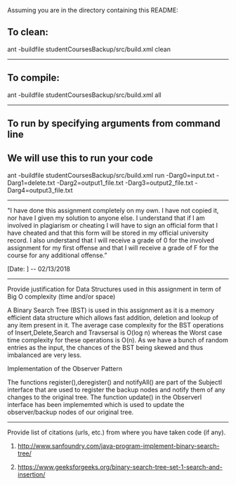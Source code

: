 Assuming you are in the directory containing this README:

## To clean:
ant -buildfile studentCoursesBackup/src/build.xml clean

-----------------------------------------------------------------------
## To compile: 
ant -buildfile studentCoursesBackup/src/build.xml all

-----------------------------------------------------------------------
## To run by specifying arguments from command line 
## We will use this to run your code
ant -buildfile studentCoursesBackup/src/build.xml run -Darg0=input.txt -Darg1=delete.txt -Darg2=output1_file.txt -Darg3=output2_file.txt -Darg4=output3_file.txt

-----------------------------------------------------------------------


"I have done this assignment completely on my own. I have not copied
it, nor have I given my solution to anyone else. I understand that if
I am involved in plagiarism or cheating I will have to sign an
official form that I have cheated and that this form will be stored in
my official university record. I also understand that I will receive a
grade of 0 for the involved assignment for my first offense and that I
will receive a grade of F for the course for any additional
offense.”

[Date: ] -- 02/13/2018

-----------------------------------------------------------------------

Provide justification for Data Structures used in this assignment in
term of Big O complexity (time and/or space)

A Binary Search Tree (BST) is used in this assignment as it is a memory efficient data structure which allows fast addition, deletion and lookup of any item present in it. The average case complexity for the BST operations of Insert,Delete,Search and Travsersal is O(log n) whereas the Worst case time complexity for these operations is O(n). As we have a bunch of random entries as the input, the chances of the BST being skewed and thus imbalanced are very less.

Implementation of the Observer Pattern

The functions register(),deregister() and notifyAll() are part of the SubjectI interface that are used to register the backup nodes and notify them of any changes to the original tree.
The function update() in the ObserverI interface has been implememted which is used to update the observer/backup nodes of our original tree.

-----------------------------------------------------------------------

Provide list of citations (urls, etc.) from where you have taken code
(if any).

1. http://www.sanfoundry.com/java-program-implement-binary-search-tree/

2. https://www.geeksforgeeks.org/binary-search-tree-set-1-search-and-insertion/

